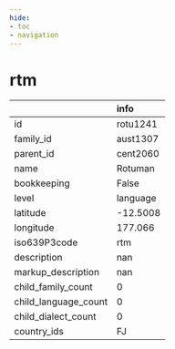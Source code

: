 ```yaml
---
hide:
- toc
- navigation
---
```

# rtm
|                      | info     |
|:---------------------|:---------|
| id                   | rotu1241 |
| family_id            | aust1307 |
| parent_id            | cent2060 |
| name                 | Rotuman  |
| bookkeeping          | False    |
| level                | language |
| latitude             | -12.5008 |
| longitude            | 177.066  |
| iso639P3code         | rtm      |
| description          | nan      |
| markup_description   | nan      |
| child_family_count   | 0        |
| child_language_count | 0        |
| child_dialect_count  | 0        |
| country_ids          | FJ       |